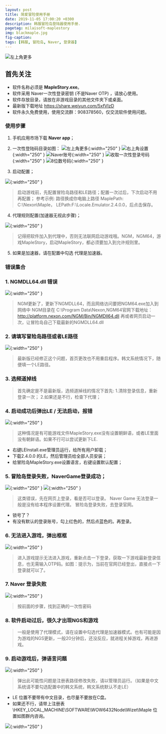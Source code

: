 ```yaml
---
layout: post
title: 简爱冒险使用手册
date: 2019-11-05 17:00:20 +0300
description: 韩服冒险岛登陆器使用手册.
pagetag: milaisoft-maplestory
img: blackmaple.jpg 
fig-caption: 
tags: [韩服, 冒险岛, Naver, 登录器]
---
```


![左上角更多]({{site.baseurl}}/assets/img/milaisoft-maplestory/maplestory.png)


## 首先关注

*	软件名称必须是  **MapleStory.exe**。
*	软件采用 Naver一次性登录密钥 (不是Naver OTP) ，请放心使用。
*	软件存放目录，请放在非游戏目录的其他文件夹下或桌面。
*	最新版下载地址 https://share.weiyun.com/5xfVIzD
*	软件永久免费使用，使用交流群：908378560，仅交流软件使用问题。

### 使用步骤
1. 手机应用市场下载 **Naver app**；

2. 一次性登陆码目录如图：
![左上角更多]({{site.baseurl}}/assets/img/milaisoft-maplestory/1.png){:width="250" }
![右上角设置]({{site.baseurl}}/assets/img/milaisoft-maplestory/2.jpg){:width="250" }
![Naver账号]({{site.baseurl}}/assets/img/milaisoft-maplestory/3.jpg){:width="250" }
![收取一次性登录号码]({{site.baseurl}}/assets/img/milaisoft-maplestory/4.jpg){:width="250" }
![8位数号码]({{site.baseurl}}/assets/img/milaisoft-maplestory/5.jpg){:width="250" }

3. 启动配置；

![ ]({{site.baseurl}}/assets/img/milaisoft-maplestory/6.png){:width="250" }

> 启动游戏前，先配置冒险岛路径和LE路径；配置一次过后，下次启动不用再配置；
参考示例: 路径换成你电脑上路径
MaplePath: C:\Nexon\Maple，
LEPath:F:\Locale.Emulator.2.4.0.0，后点击保存。

4. 代理规则配置(加速器无视此步骤)；

![ ]({{site.baseurl}}/assets/img/milaisoft-maplestory/7.png){:width="250" }

> 记得把软件加入到代理中，否则无法联网启动游戏哦。NGM，NGM64，游戏MapleStory，启动MapleStory，都必须要加入到允许规则里。


5. 如果是加速器，请在配置中勾选 代理是加速器。

### 错误集合
### 1. NGMDLL64.dll 错误

![ ]({{site.baseurl}}/assets/img/milaisoft-maplestory/8.png){:width="250" }

> NGM更新了，更新下NGMDLL64，而且网络访问要把NGM64.exe加入到网络中
NGM目录在 C:\Program Data\Nexon,NGM64官网下载地址：http://platform.nexon.com/NGM/Bin/NGMDll64.dll 再或者网页启动一次，让冒险岛自己下载最新的NGMDLL64.dll


### 2. 请填写冒险岛路径或者LE路径
![ ]({{site.baseurl}}/assets/img/milaisoft-maplestory/9.png){:width="250" }

> 最新版已经修正这个问题，首页更改也不用重启程序。韩文系统情况下，随便填一个LE路径。

### 3. 选频道掉线
> 首先确定是不是最新版，选频道掉线的情况下首先:
  1.清除登录信息，重新登录一次；
  2.如果还是不行，检查下代理；

### 4. 启动成功后弹出LE / 无法启动，报错

![ ]({{site.baseurl}}/assets/img/milaisoft-maplestory/10.gif){:width="250" }

> 这种情况是有可能游戏文件MapleStory.exe没有设置朝鲜语，或者LE里面没有朝鲜语。如果不行可以尝试更新下LE.
  - 右键LEInstall.exe管理员运行，给所有用户卸载；
  -	下载2.4.0.0 的LE，然后管理员给全部人员安装；
  -	给冒险岛MapleStory.exe设置语言，右键设置默认配置；

### 5. 冒险岛登录失败，NaverGame登录成功；
![ ]({{site.baseurl}}/assets/img/milaisoft-maplestory/11.png){:width="250" }
![ ]({{site.baseurl}}/assets/img/milaisoft-maplestory/12.png){:width="250" }

> 这类错误，先在网页上登录，看是否可以登录。
Naver Game 无法登录一般是没有给本程序设置代理。
冒险岛登录失败，去登录官网。
  - 锁号了？ 
  - 有没有默认的登录账号，勾上红色的，然后点蓝色的。再登录。

### 6.	无法进入游戏，弹出框框
![ ]({{site.baseurl}}/assets/img/milaisoft-maplestory/13.png){:width="250" }

> 进入游戏提示无法进入游戏，重新点击一下登录，获取一下游戏最新登录信息，也无需输入OTP码。如图：提示为，当前在官网已经登出，直接点一下登录就可以了。


### 7. Naver 登录失败
![ ]({{site.baseurl}}/assets/img/milaisoft-maplestory/14.png){:width="250" }

> 按前面的步骤，找到正确的一次性密码

### 8. 软件启动过后，很久才出现NGS和游戏
> 一般是使用了代理模式，请在设置中勾选代理是加速器模式。也有可能是因为游戏的NGS更新，一般20分钟后，还没反应，就进程关掉游戏，再进游戏。

### 9. 启动游戏后，弹语言问题

![ ]({{site.baseurl}}/assets/img/milaisoft-maplestory/15.png){:width="250" }

> 弹出此可能性问题是注册表路径修改失败，请以管理员运行。（如果是中文系统请不要勾选配置中的韩文系统，韩文系统默认不走LE）
- LE 位置不要带有中文目录，也尽量不要放在C盘。
- 如果还不行，请带上注册表 \HKEY_LOCAL_MACHINE\SOFTWARE\WOW6432Node\Wizet\Maple 位置如图群内咨询。


![ ]({{site.baseurl}}/assets/img/milaisoft-maplestory/16.png){:width="250" }

